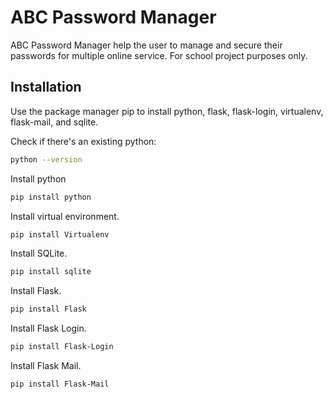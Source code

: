 # ABC Password Manager

ABC Password Manager help the user to manage and secure their passwords for multiple online service. For school project purposes only.

## Installation
Use the package manager pip to install python, flask, flask-login, virtualenv, flask-mail, and sqlite.

Check if there's an existing python:
 
 ```bash
python --version
 ```

 Install python

 ```bash
 pip install python
 ```

 Install virtual environment.
 ```bash
 pip install Virtualenv
 ```

 Install SQLite.
 ```bash
 pip install sqlite
 ```

 Install Flask.
 ```bash
 pip install Flask
 ```

 Install Flask Login.
 ```bash
 pip install Flask-Login
 ```

 Install Flask Mail.
 ```bash
 pip install Flask-Mail
 ```